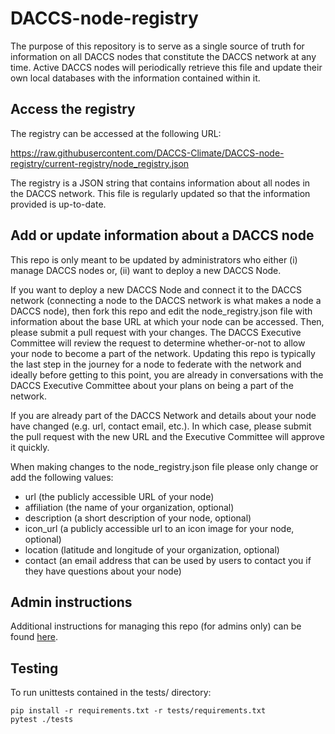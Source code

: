 # DACCS-node-registry

The purpose of this repository is to serve as a single source of truth for information on all DACCS nodes that 
constitute the DACCS network at any time. Active DACCS nodes will periodically retrieve this file and update their 
own local databases with the information contained within it.

## Access the registry

The registry can be accessed at the following URL:

https://raw.githubusercontent.com/DACCS-Climate/DACCS-node-registry/current-registry/node_registry.json

The registry is a JSON string that contains information about all nodes in the DACCS network. This file is regularly
updated so that the information provided is up-to-date.

## Add or update information about a DACCS node

This repo is only meant to be updated by administrators who either (i) manage DACCS nodes or, (ii) want to deploy a 
new DACCS Node. 

If you want to deploy a new DACCS Node and connect it to the DACCS network (connecting a node to the DACCS network 
is what makes a node a DACCS node), then fork this repo and edit the node_registry.json file with information about 
the base URL at which your node can be accessed. Then, please submit a pull request with your changes. The DACCS 
Executive Committee will review the request to determine whether-or-not to allow your node to become a part of the 
network. Updating this repo is typically the last step in the journey for a node to federate with the network and 
ideally before getting to this point, you are already in conversations with the DACCS Executive Committee about your 
plans on being a part of the network.

If you are already part of the DACCS Network and details about your node have changed (e.g. url, contact email, etc.). 
In which case, please submit the pull request with the new URL and the Executive Committee will approve it quickly.

When making changes to the node_registry.json file please only change or add the following values:
  - url (the publicly accessible URL of your node)
  - affiliation (the name of your organization, optional)
  - description (a short description of your node, optional)
  - icon_url (a publicly accessible url to an icon image for your node, optional)
  - location (latitude and longitude of your organization, optional)
  - contact (an email address that can be used by users to contact you if they have questions about your node)

## Admin instructions

Additional instructions for managing this repo (for admins only) can be found [here](doc/admin-instructions.md).

## Testing

To run unittests contained in the tests/ directory:

```shell
pip install -r requirements.txt -r tests/requirements.txt
pytest ./tests
```
